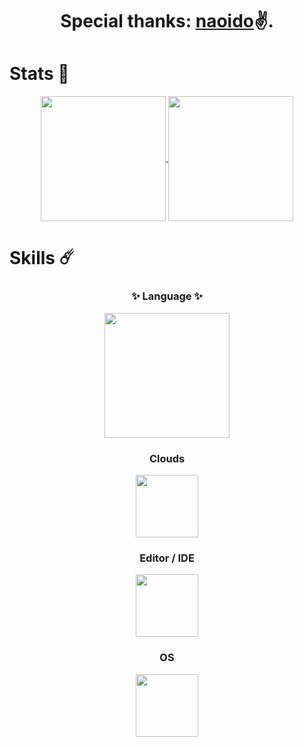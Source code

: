 <h1 align="center">Special thanks: <a href="https://github.com/naoido">naoido</a>✌️.</h1>

# Stats 🎉
<p align="center">
    <a href="https://github.com/dokkiitech">
        <img height=200 align="center" src="https://git-hub-readme-stats-l2xb.vercel.app/api?username=dokkiitech&bg_color=30,e96443,904e95&title_color=fff&text_color=fff&show_icons=true&count_private=true"/>
    </a>
    <a href="https://github.com/dokkiitech">
        <img height=200 align="center" src="https://github-readme-stats.vercel.app/api/top-langs/?username=dokkiitech&bg_color=30,e96443,904e95&title_color=fff&text_color=fff&show_icons=true&count_private=true&hide=css,html,vue,scss,ejs"/>
    </a>
</p>

# Skills ☄️
<p align="center">
    <h3 align="center">✨ Language ✨</h3>
    <p  align="center">
        <a herf="https://skillicons.dev">
            <img height=200 src="https://skillicons.dev/icons?i=java,python,nextjs&perline=6&theme=dark">
        </a>
    </p>
    <h3 align="center">Clouds</h3>
    <p align="center">
        <a href="https://skillicons.dev">
            <img height=100 src="https://skillicons.dev/icons?i=aws,cloudflare,firebase&theme=dark">
        </a>
    </p>
    <h3 align="center">Editor / IDE</h3>
    <p align="center">
        <a href="https://skillicons.dev">
            <img height=100 src="https://skillicons.dev/icons?i=idea,vscode,eclipse,notion&theme=dark">
        </a>
    </p>
    <h3 align="center">OS</h3>
    <p align="center">
        <a href="https://skillicons.dev">
            <img height=100 src="https://skillicons.dev/icons?i=apple,windows,kali,redhat,linux&theme=dark">
        </a>
    </p>
</p>
